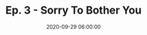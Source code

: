 ---
layout: default
title: "Ep. 3 - Sorry To Bother You"
date: 2020-09-29 06:00:00
file: https://ia601503.us.archive.org/22/items/sss_sorrytobotheryou/sss_sorrytobotheryou.mp3
file_itunes: https://ia601503.us.archive.org/22/items/sss_sorrytobotheryou/sss_sorrytobotheryou.mp3
excerpt:  What's up everybody! We're back at it again. This is the third episode of sss. We are super excited to be here today. We are talking about Sorry to Bother You - an insane movie. Honestly, one of the biggest crazy movies I've seen. I watched it with family and by the end, everyone was looking at me like, "what the heck was that". 
summary: Our third episode is on Boots Riley’s 2018 whirlwind film, Sorry To Bother You.  Addressing labor, masculinity, and technology through the lens of capitalism, we attempt to articulate the skillful work done by Riley in this satirical drama.  Stream Sorry To Bother You on Hulu, and join us in a lively conversation that explores the different meanings this film takes.
duration: "61:36" #audio length in min
length: "653302342" #filesize in byte
explicit: "yes" #other option is no
block: "no" #means is shown in itunes
categories: episodes
---
